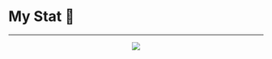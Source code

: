 # My Stat 👋
---

<div align='center'>
  <a href="https://opgc.me/#/users/dumdummy" target="_blank"><img src="https://api.opgc.me/githubs/users/dumdummy/tag/?theme=basic" /></a>
</div>
